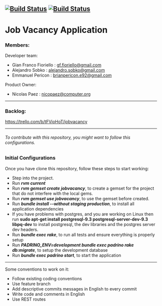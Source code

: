 [![Build Status](https://snap-ci.com/nicopaez/job-vacancy/branch/develop/build_image)](https://snap-ci.com/nicopaez/job-vacancy/branch/develop) [![Build Status](https://travis-ci.org/alejandrosobko/Jobvacancy.svg?branch=master)](https://travis-ci.org/alejandrosobko/Jobvacancy)
---

Job Vacancy Application
=======================

### Members:

Developer team:
* Gian Franco Fioriello : gf.fioriello@gmail.com
* Alejandro Sobko : alejandro.sobko@gmail.com
* Emmanuel Pericon : brianpericon.e92@gmail.com

Product Owner:
* Nicolas Paez : nicopaez@computer.org

---

### Backlog:
https://trello.com/b/tFVioHoT/jobvacancy

___

###### To contribute with this repository, you might want to follow this configurations.


### Initial Configurations
Once you have clone this repository, follow these steps to start working:

* Step into the project.
* Run **_rvm current_**
* Run **_rvm gemset create jobvacancy_**, to create a gemset for the project that do not interfere with the local gems.
* Run **_rvm gemset use jobvacancy_**, to use the gemset before created.
* Run **_bundle install --without staging production_**, to install all application dependencies
* If you have problems with postgres, and you are working on Linux then run **sudo apt-get install postgresql-9.3 postgresql-server-dev-9.3 libpq-dev** to install postgresql, the dev libraries and the postgres server dev headers.
* Run **_bundle exec rake_**, to run all tests and ensure everything is properly setup
* Run **_PADRINO_ENV=development bundle exec padrino rake db:migrate_**, to setup the development database
* Run **_bundle exec padrino start_**, to start the application

___

Some conventions to work on it:

* Follow existing coding conventions
* Use feature branch
* Add descriptive commits messages in English to every commit
* Write code and comments in English
* Use REST routes
